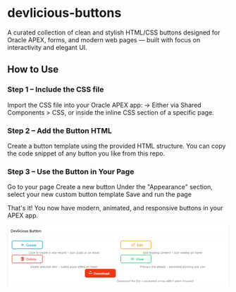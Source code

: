 # devlicious-buttons
A curated collection of clean and stylish HTML/CSS buttons designed for Oracle APEX, forms, and modern web pages — built with focus on interactivity and elegant UI.

## How to Use
### Step 1 – Include the CSS file
Import the CSS file into your Oracle APEX app:
→ Either via Shared Components > CSS,
or inside the inline CSS section of a specific page.

### Step 2 – Add the Button HTML
Create a button template using the provided HTML structure.
You can copy the code snippet of any button you like from this repo.

### Step 3 – Use the Button in Your Page
Go to your page
Create a new button
Under the "Appearance" section, select your new custom button template
Save and run the page

That's it! You now have modern, animated, and responsive buttons in your APEX app.


![Button Preview](./preview.png)



